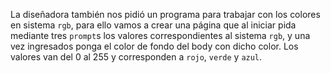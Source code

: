 La diseñadora también nos pidió un programa para trabajar con los colores en sistema `rgb`, para ello vamos a crear una página que al iniciar pida mediante tres `prompt`s los valores correspondientes al sistema `rgb`, y una vez ingresados ponga el color de fondo del body con dicho color. Los valores van del 0 al 255 y corresponden a `rojo`, `verde` y `azul`.
